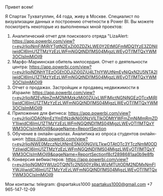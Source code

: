 Привет всем!

Я Спартак Тухватуллин, 44 года, живу в Москве. 
Специалист по визуализации данных и построению отчетности в Power BI. 
Вы можете посмотреть некоторые из выполненных мной проектов:

1. Аналитический отчет для поискового отряда "LizaAlert: https://app.powerbi.com/view?r=eyJrIjoiNmFiMjRjYTgtN2ExZi00ZDZkLWE0Y2EtMGFmMDQ1YzE3ZDNjIiwidCI6ImU1ZTMzYzEzLWFmNGQtNDI1MS04MjgzLWEyOTI1MTQxYWM3OCIsImMiOjl9
2. Марфо-Мариинская обитель милосердия. Отчет о деятельности центра: https://app.powerbi.com/view?r=eyJrIjoiNDNhYTEzOGEtODJiZi00ZjU4LThlYWUtNmEyNjQxN2U5NTA2IiwidCI6ImU1ZTMzYzEzLWFmNGQtNDI1MS04MjgzLWEyOTI1MTQxYWM3OCIsImMiOjl9
3. Отчет о продажах. Застройщик и продавец недвижимости в Израиле: https://app.powerbi.com/view?r=eyJrIjoiM2EyNmZmM2MtMzkzMi00ZjUxLWFlMjctNGNjNGEzOTcxMjRlIiwidCI6ImU1ZTMzYzEzLWFmNGQtNDI1MS04MjgzLWEyOTI1MTQxYWM3OCIsImMiOjl9
4. Приложение для фитнеса: https://app.powerbi.com/view?r=eyJrIjoiODA0NmEzYmEtNzdkNi00NzVlLTlkODMtYWFmZmNiMmRmZDY1IiwidCI6ImU1ZTMzYzEzLWFmNGQtNDI1MS04MjgzLWEyOTI1MTQxYWM3OCIsImMiOjl9&pageName=ReportSection
5. Обучение в онлайн-школах. Аналитика из опроса студентов онлайн-школ: https://app.powerbi.com/view?r=eyJrIjoiNWE0MzczNzUtNmE5Ni00NGViLTkwOTAtOTc3YTczNmM0ODYzIiwidCI6ImU1ZTMzYzEzLWFmNGQtNDI1MS04MjgzLWEyOTI1MTQxYWM3OCIsImMiOjl9&pageName=ReportSectionf8cf2898681aa0b9e8fb
6. Конверсия вебмастеров: https://app.powerbi.com/view?r=eyJrIjoiNGM0YWUzOTQtNTc2NS00YzRkLWIzMTUtODM2NDMxNmFlYWJjIiwidCI6ImU1ZTMzYzEzLWFmNGQtNDI1MS04MjgzLWEyOTI1MTQxYWM3OCIsImMiOjl9

Мои контакты: 
telegram: @spartakus1000
spartakus1000@gmail.com
+7 965-147-12-09
